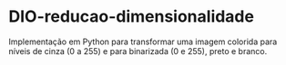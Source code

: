 # DIO-reducao-dimensionalidade

Implementação em Python para transformar uma imagem colorida para níveis de cinza (0 a 255) e para binarizada (0 e 255), preto e branco. 
